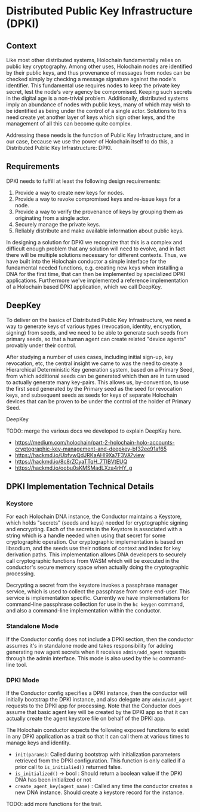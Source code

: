 # Distributed Public Key Infrastructure (DPKI)

## Context

Like most other distributed systems, Holochain fundamentally relies on public key cryptography. Among other uses, Holochain nodes are identified by their public keys, and thus provenance of messages from nodes can be checked simply by checking a message signature against the node's identifier.  This fundamental use requires nodes to keep the private key secret, lest the node's very agency be compromised.  Keeping such secrets in the digital age is a non-trivial problem.  Additionally, distributed systems imply an abundance of nodes with public keys, many of which may wish to be identified as being under the control of a single actor.  Solutions to this need create yet another layer of keys which sign other keys, and the management of all this can become quite complex.

Addressing these needs is the function of Public Key Infrastructure, and in our case, because we use the power of Holochain itself to do this, a Distributed Public Key Infrastructure: DPKI.

## Requirements

DPKI needs to fulfill at least the following design requirements:

1. Provide a way to create new keys for nodes.
2. Provide a way to revoke compromised keys and re-issue keys for a node.
3. Provide a way to verify the provenance of keys by grouping them as originating from a single actor.
4. Securely manage the private keys.
5. Reliably distribute and make available information about public keys.

In designing a solution for DPKI we recognize that this is a complex and difficult enough problem that any solution will need to evolve, and in fact there will be multiple solutions necessary for different contexts.  Thus, we have built into the Holochain conductor a simple interface for the fundamental needed functions, e.g. creating new keys when installing a DNA for the first time, that can then be implemented by specialized DPKI applications.  Furthermore we've implemented a reference implementation of a Holochain based DPKI application, which we call DeepKey.

## DeepKey

To deliver on the basics of Distributed Public Key Infrastructure, we need a way to generate keys of various types (revocation, identity, encryption, signing) from seeds, and we need to be able to generate such seeds from primary seeds, so that a human agent can create related "device agents" provably under their control.

After studying a number of uses cases, including initial sign-up, key revocation, etc, the central insight we came to was the need to create a Hierarchical Deterministic Key generation system, based on a Primary Seed, from which additional seeds can be generated which then are in turn used to actually generate many key-pairs.  This allows us, by-convention, to use the first seed generated by the Primary seed as the seed for revocation keys, and subsequent seeds as seeds for keys of separate Holochain devices that can be proven to be under the control of the holder of Primary Seed.

DeepKey

TODO: merge the various docs we developed to explain DeepKey here.
- https://medium.com/holochain/part-2-holochain-holo-accounts-cryptographic-key-management-and-deepkey-bf32ee91af65
- https://hackmd.io/UbfvwQdJRKaAHI9Xa7F3VA?view
- https://hackmd.io/8c8rZCyaTTqH_7TIBVtEUQ
- https://hackmd.io/oobu0sKMSMadLXza4rHY_g

## DPKI Implementation Technical Details

### Keystore
For each Holochain DNA instance, the Conductor maintains a Keystore, which holds "secrets" (seeds and keys) needed for cryptographic signing and encrypting. Each of the secrets in the Keystore is associated with a string which is a handle needed when using that secret for some cryptographic operation.  Our cryptographic implementation is based on libsodium, and the seeds use their notions of context and index for key derivation paths.  This implementation allows DNA developers to securely call cryptographic functions from WASM which will be executed in the conductor's secure memory space when actually doing the cryptographic processing.

Decrypting a secret from the keystore invokes a passphrase manager service, which is used to collect the passphrase from some end-user.  This service is implementation specific.  Currently we have implementations for command-line passphrase collection for use in the `hc keygen` command, and also a command-line implementation within the conductor.

### Standalone Mode
If the Conductor config does not include a DPKI section, then the conductor assumes it's in standalone mode and takes responsibility for adding generating new agent secrets when it receives `admin/add_agent` requests through the admin interface.  This mode is also used by the `hc` command-line tool.

### DPKI Mode
If the Conductor config specifies a DPKI instance, then the conductor will initially bootstrap the DPKI instance, and also delegate any `admin/add_agent` requests to the DPKI app for processing.  Note that the Conductor does assume that basic agent key will be created by the DPKI app so that it can actually create the agent keystore file on behalf of the DPKI app.

The Holochain conductor expects the following exposed functions to exist in any DPKI application as a trait so that it can call them at various times to manage keys and identity.

- `init(params)`:  Called during bootstrap with initialization parameters retrieved from the DPKI configuration.  This function is only called if a prior call to `is_initialied()` returned false.
- `is_initialized()` -> bool : Should return a boolean value if the DPKI DNA has been initialized or not
- `create_agent_key(agent_name)` :  Called any time the conductor creates a new DNA instance. Should create a keystore record for the instance.

TODO: add more functions for the trait.
